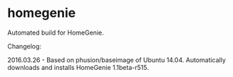 # homegenie
Automated build for HomeGenie.

Changelog:

2016.03.26 - Based on phusion/baseimage of Ubuntu 14.04.  Automatically downloads and installs HomeGenie 1.1beta-r515.
